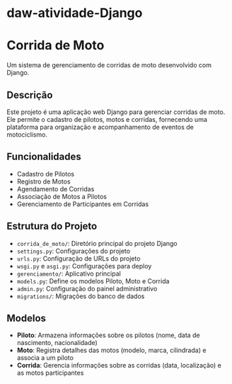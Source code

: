 # daw-atividade-Django

# Corrida de Moto

Um sistema de gerenciamento de corridas de moto desenvolvido com Django.

## Descrição

Este projeto é uma aplicação web Django para gerenciar corridas de moto. Ele permite o cadastro de pilotos, motos e corridas, fornecendo uma plataforma para organização e acompanhamento de eventos de motociclismo.

## Funcionalidades

- Cadastro de Pilotos
- Registro de Motos
- Agendamento de Corridas
- Associação de Motos a Pilotos
- Gerenciamento de Participantes em Corridas

## Estrutura do Projeto

- `corrida_de_moto/`: Diretório principal do projeto Django
- `settings.py`: Configurações do projeto
- `urls.py`: Configuração de URLs do projeto
- `wsgi.py` e `asgi.py`: Configurações para deploy
- `gerenciamento/`: Aplicativo principal
- `models.py`: Define os modelos Piloto, Moto e Corrida
- `admin.py`: Configuração do painel administrativo
- `migrations/`: Migrações do banco de dados

## Modelos

- **Piloto**: Armazena informações sobre os pilotos (nome, data de nascimento, nacionalidade)
- **Moto**: Registra detalhes das motos (modelo, marca, cilindrada) e associa a um piloto
- **Corrida**: Gerencia informações sobre as corridas (data, localização) e as motos participantes
